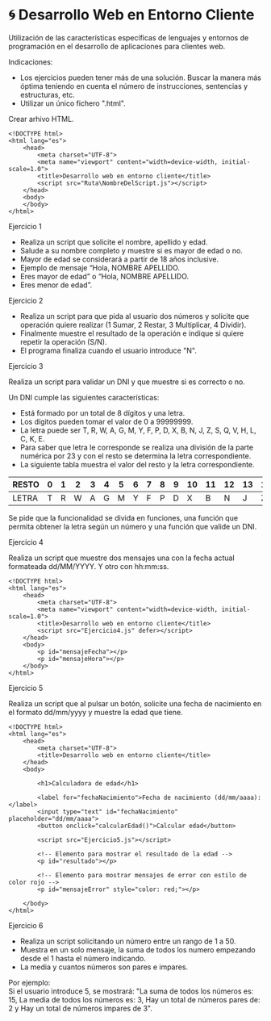 # 🌀 Desarrollo Web en Entorno Cliente

Utilización de las características específicas de lenguajes y entornos de programación en el desarrollo de aplicaciones para clientes web.

Indicaciones:
- Los ejercicios pueden tener más de una solución.
Buscar la manera más óptima teniendo en cuenta el número de instrucciones, sentencias y estructuras, etc.
- Utilizar un único fichero ".html".

Crear arhivo HTML.
```
<!DOCTYPE html>
<html lang="es">
    <head>
        <meta charset="UTF-8">
        <meta name="viewport" content="width=device-width, initial-scale=1.0">
        <title>Desarrollo web en entorno cliente</title>
        <script src="Ruta\NombreDelScript.js"></script>
    </head>
    <body>
    </body>
</html>
```

Ejercicio 1

- Realiza un script que solicite el nombre, apellido y edad.
- Salude a su nombre completo y muestre si es mayor de edad o no.
- Mayor de edad se considerará a partir de 18 años inclusive.
- Ejemplo de mensaje “Hola, NOMBRE APELLIDO.
- Eres mayor de edad” o “Hola, NOMBRE APELLIDO.
- Eres menor de edad”.

Ejercicio 2

- Realiza un script para que pida al usuario dos números y solicite que operación quiere realizar (1 Sumar, 2 Restar, 3 Multiplicar, 4 Dividir). 
- Finalmente muestre el resultado de la operación e indique si quiere repetir la operación (S/N). 
- El programa finaliza cuando el usuario introduce "N".

Ejercicio 3  

Realiza un script para validar un DNI y que muestre si es correcto o no.  

Un DNI cumple las siguientes características:
- Está formado por un total de 8 dígitos y una letra. 
- Los dígitos pueden tomar el valor de 0 a 99999999.
- La letra puede ser T, R, W, A, G, M, Y, F, P, D, X, B, N, J, Z, S, Q, V, H, L, C, K, E.
- Para saber que letra le corresponde se realiza una división de la parte numérica por 23 y con el resto se determina la letra correspondiente.
- La siguiente tabla muestra el valor del resto y la letra correspondiente.

| RESTO | 0 | 1 | 2 | 3 | 4 | 5 | 6 | 7 | 8 | 9 | 10 | 11 | 12 | 13 | 14 | 15 | 16 | 17 | 18 | 19 | 20 | 21 | 22 |
|-------|---|---|---|---|---|---|---|---|---|---|----|----|----|----|----|----|----|----|----|----|----|----|----|
| LETRA | T | R | W | A | G | M | Y | F | P | D | X  | B  | N  | J  | Z  | S  | Q  | V  | H  | L  | C  | K  | E  |

Se pide que la funcionalidad se divida en funciones, una función que permita obtener la letra según un número y una función que valide un DNI.  

Ejercicio 4

Realiza un script que muestre dos mensajes una con la fecha actual formateada dd/MM/YYYY. 
Y otro con hh:mm:ss.

```
<!DOCTYPE html>
<html lang="es">
    <head>
        <meta charset="UTF-8">
        <meta name="viewport" content="width=device-width, initial-scale=1.0">
        <title>Desarrollo web en entorno cliente</title>
        <script src="Ejercicio4.js" defer></script>
    </head>
    <body>
        <p id="mensajeFecha"></p>
        <p id="mensajeHora"></p>
    </body>
</html>
```

Ejercicio 5  

Realiza un script que al pulsar un botón, solicite una fecha de nacimiento en el formato dd/mm/yyyy y muestre la edad que tiene.

```
<!DOCTYPE html>
<html lang="es">
    <head>
        <meta charset="UTF-8">
        <title>Desarrollo web en entorno cliente</title>
    </head>
    <body>

        <h1>Calculadora de edad</h1>

        <label for="fechaNacimiento">Fecha de nacimiento (dd/mm/aaaa): </label>
        <input type="text" id="fechaNacimiento" placeholder="dd/mm/aaaa">
        <button onclick="calcularEdad()">Calcular edad</button>

        <script src="Ejercicio5.js"></script>

        <!-- Elemento para mostrar el resultado de la edad -->
        <p id="resultado"></p>

        <!-- Elemento para mostrar mensajes de error con estilo de color rojo -->
        <p id="mensajeError" style="color: red;"></p>

    </body>
</html>
```

Ejercicio 6  

- Realiza un script solicitando un número entre un rango de 1 a 50. 
- Muestra en un solo mensaje, la suma de todos los numero empezando desde el 1 hasta el número indicando. 
- La media y cuantos números son pares e impares.  

Por ejemplo:   
Si el usuario introduce 5, se mostrará: "La suma de todos los números es: 15, La media de todos los números es: 3, Hay un total de números pares de: 2 y Hay un total de números impares de 3".


